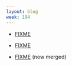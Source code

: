 ```yaml
---
layout: blog
week: 194
---
```


* [FIXME](https://bugs.debian.org/918480)

* [FIXME](https://github.com/squashfskit/squashfskit/pull/2)

* [FIXME](https://github.com/scottkosty/vit/pull/161) (now merged)

